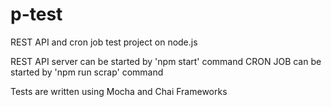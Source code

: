 # p-test
REST API and cron job test project on node.js

REST API server can be started by 'npm start' command
CRON JOB can be started by 'npm run scrap' command

Tests are written using Mocha and Chai Frameworks
